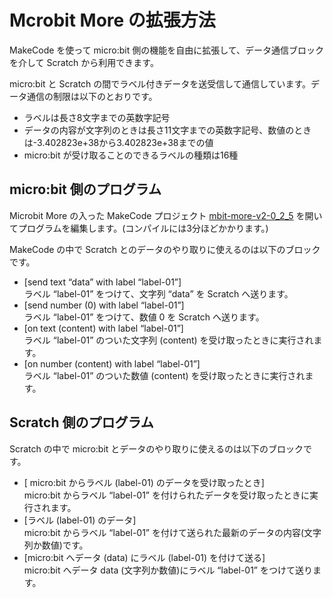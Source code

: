 # Mcrobit More の拡張方法

MakeCode を使って micro:bit 側の機能を自由に拡張して、データ通信ブロックを介して Scratch から利用できます。

micro:bit と Scratch の間でラベル付きデータを送受信して通信しています。データ通信の制限は以下のとおりです。

- ラベルは長さ8文字までの英数字記号
- データの内容が文字列のときは長さ11文字までの英数字記号、数値のときは-3.402823e+38から3.402823e+38までの値
- micro:bit が受け取ることのできるラベルの種類は16種

## micro:bit 側のプログラム
Microbit More の入った MakeCode プロジェクト [mbit-more-v2-0_2_5](https://makecode.microbit.org/_9txRj2APL1Wq) を開いてプログラムを編集します。(コンパイルには3分ほどかかります。)

MakeCode の中で Scratch とのデータのやり取りに使えるのは以下のブロックです。

- [send text “data” with label “label-01”]<br>ラベル “label-01” をつけて、文字列 “data” を Scratch へ送ります。
- [send number (0) with label “label-01”]<br>ラベル “label-01” をつけて、数値 0 を Scratch へ送ります。
- [on text (content) with label “label-01”]<br>ラベル “label-01” のついた文字列 (content) を受け取ったときに実行されます。
- [on number (content) with label “label-01”]<br>ラベル “label-01” のついた数値 (content) を受け取ったときに実行されます。

## Scratch 側のプログラム
Scratch の中で micro:bit とデータのやり取りに使えるのは以下のブロックです。

- [ micro:bit からラベル (label-01) のデータを受け取ったとき]<br>micro:bit からラベル “label-01” を付けられたデータを受け取ったときに実行されます。
- [ラベル (label-01) のデータ]<br>micro:bit からラベル “label-01” を付けて送られた最新のデータの内容(文字列か数値)です。
- [micro:bit へデータ (data) にラベル (label-01) を付けて送る]<br>micro:bit へデータ data (文字列か数値)にラベル “label-01” をつけて送ります。
